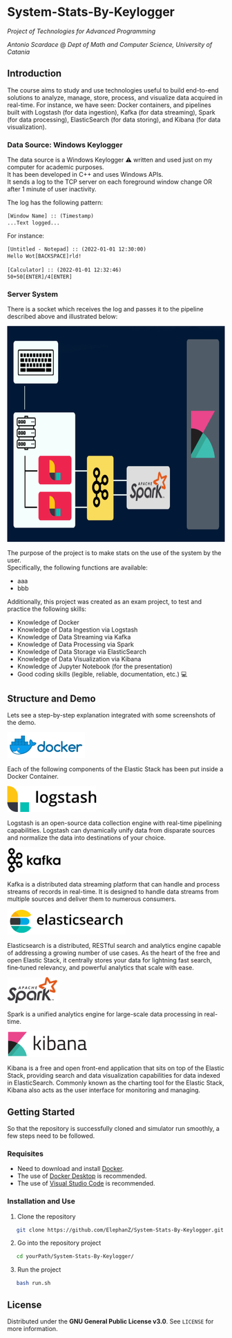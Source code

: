 # System-Stats-By-Keylogger
_Project of Technologies for Advanced Programming_

_Antonio Scardace_ @ 
_Dept of Math and Computer Science, University of Catania_

## Introduction

The course aims to study and use technologies useful to build end-to-end solutions to analyze, manage, store, process, and visualize data acquired in real-time. For instance, we have seen: Docker containers, and pipelines built with Logstash (for data ingestion), Kafka (for data streaming), Spark (for data processing), ElasticSearch (for data storing), and Kibana (for data visualization). 

### Data Source: Windows Keylogger

The data source is a Windows Keylogger :warning: written and used just on my computer for academic purposes. <br/>
It has been developed in C++ and uses Windows APIs. <br/>
It sends a log to the TCP server on each foreground window change OR after 1 minute of user inactivity.

The log has the following pattern:
```
[Window Name] :: (Timestamp)
...Text logged...
```
For instance:
```
[Untitled - Notepad] :: (2022-01-01 12:30:00)
Hello Wot[BACKSPACE]rld!

[Calculator] :: (2022-01-01 12:32:46)
50+50[ENTER]/4[ENTER]
```

### Server System

There is a socket which receives the log and passes it to the pipeline described above and illustrated below:

<img src="docs/imgs/pipeline.png" height="500px"/>

The purpose of the project is to make stats on the use of the system by the user. <br/>
Specifically, the following functions are available:
* aaa
* bbb

Additionally, this project was created as an exam project, to test and practice the following skills:
* Knowledge of Docker
* Knowledge of Data Ingestion via Logstash
* Knowledge of Data Streaming via Kafka
* Knowledge of Data Processing via Spark 
* Knowledge of Data Storage via ElasticSearch
* Knowledge of Data Visualization via Kibana
* Knowledge of Jupyter Notebook (for the presentation)
* Good coding skills (legible, reliable, documentation, etc.) :computer:

## Structure and Demo

Lets see a step-by-step explanation integrated with some screenshots of the demo.

<img src="docs/logos/docker-logo.png" height="60px" />

Each of the following components of the Elastic Stack has been put inside a Docker Container.

<img src="docs/logos/logstash-logo.png" height="60px" />

Logstash is an open-source data collection engine with real-time pipelining capabilities. Logstash can dynamically unify data from disparate sources and normalize the data into destinations of your choice.

<img src="docs/logos/kafka-logo.png?v=1653055181" height="60px" />

Kafka is a distributed data streaming platform that can handle and process streams of records in real-time. It is designed to handle data streams from multiple sources and deliver them to numerous consumers.

<img src="docs/logos/elasticsearch-logo.png" height="60px" />

Elasticsearch is a distributed, RESTful search and analytics engine capable of addressing a growing number of use cases. As the heart of the free and open Elastic Stack, it centrally stores your data for lightning fast search, fine‑tuned relevancy, and powerful analytics that scale with ease.

<img src="docs/logos/spark-logo.png" height="60px" />

Spark is a unified analytics engine for large-scale data processing in real-time.

<img src="docs/logos/kibana-logo.png?v=1653055181" height="60px" />

Kibana is a free and open front-end application that sits on top of the Elastic Stack, providing search and data visualization capabilities for data indexed in ElasticSearch. Commonly known as the charting tool for the Elastic Stack, Kibana also acts as the user interface for monitoring and managing.

## Getting Started

So that the repository is successfully cloned and simulator run smoothly, a few steps need to be followed.

### Requisites

* Need to download and install [Docker](https://docs.docker.com/get-docker/).
* The use of [Docker Desktop](https://www.docker.com/products/docker-desktop/) is recommended.
* The use of [Visual Studio Code](https://code.visualstudio.com/download) is recommended.

### Installation and Use

1. Clone the repository 
```sh
   git clone https://github.com/ElephanZ/System-Stats-By-Keylogger.git
``` 
2. Go into the repository project
```sh
   cd yourPath/System-Stats-By-Keylogger/
``` 
3. Run the project
```sh
   bash run.sh 
``` 

## License

Distributed under the **GNU General Public License v3.0**. See ``` LICENSE ``` for more information.
